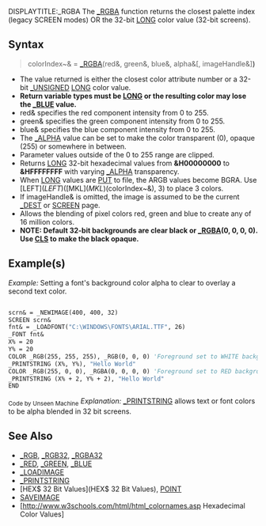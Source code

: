 DISPLAYTITLE:_RGBA
The [_RGBA](_RGBA) function returns the closest palette index (legacy SCREEN modes) OR the 32-bit [LONG](LONG) color value (32-bit screens).


## Syntax

>  colorIndex~& = [_RGBA](_RGBA)(red&, green&, blue&, alpha&[, imageHandle&]**)**


* The value returned is either the closest color attribute number or a 32-bit [_UNSIGNED](_UNSIGNED) [LONG](LONG) color value. 
* **Return variable types must be [LONG](LONG) or the resulting color may lose the [_BLUE](_BLUE) value.**
* red& specifies the red component intensity from 0 to 255.
* green& specifies the green component intensity from 0 to 255.
* blue& specifies the blue component intensity from 0 to 255.
* The [_ALPHA](_ALPHA) value can be set to make the color transparent (0), opaque (255) or somewhere in between.
* Parameter values outside of the 0 to 255 range are clipped.
* Returns [LONG](LONG) 32-bit hexadecimal values from **&H00000000** to **&HFFFFFFFF** with varying [_ALPHA](_ALPHA) transparency.
* When [LONG](LONG) values are [PUT](PUT) to file, the ARGB values become BGRA. Use [LEFT$](LEFT$)([MKL$](MKL$)(colorIndex~&), 3) to place 3 colors.
* If imageHandle& is omitted, the image is assumed to be the current [_DEST](_DEST) or [SCREEN](SCREEN) page.
* Allows the blending of pixel colors red, green and blue to create any of 16 million colors.
* **NOTE: Default 32-bit backgrounds are clear black or [_RGBA](_RGBA)(0, 0, 0, 0). Use [CLS](CLS) to make the black opaque.**


## Example(s)

*Example:* Setting a font's background color alpha to clear to overlay a second text color.

```vb

scrn& = _NEWIMAGE(400, 400, 32)
SCREEN scrn&
fnt& = _LOADFONT("C:\WINDOWS\FONTS\ARIAL.TTF", 26)
_FONT fnt&
X% = 20
Y% = 20
COLOR _RGB(255, 255, 255), _RGB(0, 0, 0) 'Foreground set to WHITE background to BLACK
_PRINTSTRING (X%, Y%), "Hello World"
COLOR _RGB(255, 0, 0), _RGBA(0, 0, 0, 0) 'Foreground set to RED background to TRANSPARENT BLACK
_PRINTSTRING (X% + 2, Y% + 2), "Hello World"
END 

```
<sub>Code by Unseen Machine</sub>
*Explanation:* [_PRINTSTRING](_PRINTSTRING) allows text or font colors to be alpha blended in 32 bit screens.


## See Also

* [_RGB](_RGB), [_RGB32](_RGB32), [_RGBA32](_RGBA32)
* [_RED](_RED), [_GREEN](_GREEN), [_BLUE](_BLUE)
* [_LOADIMAGE](_LOADIMAGE)
* [_PRINTSTRING](_PRINTSTRING)
* [HEX$ 32 Bit Values](HEX$ 32 Bit Values), [POINT](POINT)
* [SAVEIMAGE](SAVEIMAGE)
* [http://www.w3schools.com/html/html_colornames.asp Hexadecimal Color Values]




